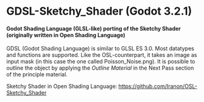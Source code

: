 # GDSL-Sketchy_Shader (Godot 3.2.1)
#### Godot Shading Language (GLSL-like) porting of the Sketchy Shader (originally written in Open Shading Language)

GDSL (Godot Shading Language) is similar to GLSL ES 3.0. Most datatypes and functions are supported.
Like the OSL-counterpart, it takes an image as input mask (in this case the one called Poisson_Noise.png).
It is possible to outline the object by applying the *Outline Material* in the Next Pass section of the principle material.


Sketchy Shader in Open Shading Language: https://github.com/Iranon/OSL-Sketchy_Shader
